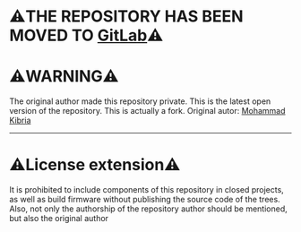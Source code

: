 <h1>⚠️THE REPOSITORY HAS BEEN MOVED TO <a href="[https://github.com/kibria5](https://gitlab.com/ReStranger/vendor_xiaomi_miuicamera-sapphire#)">GitLab</a>⚠️</h1>

<h1>⚠️WARNING⚠️</h1>
The original author made this repository private. This is the latest open version of the repository. This is actually a fork. Original autor: <a href="https://github.com/kibria5">Mohammad Kibria</a>

---

<h1>⚠️License extension⚠️</h1>
It is prohibited to include components of this repository in closed projects, as well as build firmware without publishing the source code of the trees.
Also, not only the authorship of the repository author should be mentioned, but also the original author
